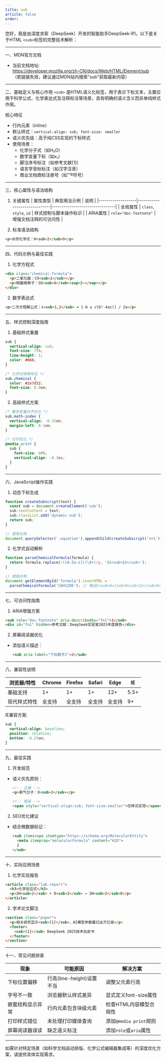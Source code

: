 ```yaml
---
title: sub
article: false
order:  
---
```

 
 
 
 
您好，我是由深度求索（DeepSeek）开发的智能助手DeepSeek-R1。以下是关于HTML `<sub>`标签的完整技术解析：
 
---
 
一、MDN官方文档 
- 当前文档地址:  
  https://developer.mozilla.org/zh-CN/docs/Web/HTML/Element/sub  
  （若链接失效，建议通过MDN站内搜索"sub"获取最新内容）
 
---
 
二、基础定义与核心作用 
`<sub>` 是HTML语义化标签，用于表示下标文本，主要应用于科学公式、化学表达式及注释标注等场景，具有明确的语义含义而非单纯样式作用。
 
核心特征 
- 行内元素（inline）
- 默认样式：`vertical-align: sub; font-size: smaller`
- 语义优先级：高于纯CSS实现的下标样式 
- 使用场景：
  - 化学分子式（如H₂O）
  - 数学变量下标（如x₁）
  - 脚注序号标注（如参考文献[1]）
  - 语言学音标标注（如汉字注音）
  - 商业文档商标注册号（如™®符号）
 
---
 
三、核心属性与语法结构 
 
1. 关键属性 
| 属性类型          | 典型用法示例                 | 说明                           |
|-------------------|------------------------------|--------------------------------|
| 全局属性      | `class`, `style`, `id`       | 样式控制与脚本操作标识         |
| ARIA属性      | `role="doc-footnote"`        | 增强文档注释的可访问性         |
 
2. 标准语法结构 
```html 
<p>水的化学式：H<sub>2</sub>O</p>
```
 
---
 
四、代码示例与最佳实践 
 
1. 化学方程式 
```html 
<div class="chemical-formula">
  <p>二氧化碳：CO<sub>2</sub></p>
  <p>硫酸根离子：SO<sub>4</sub><sup>2−</sup></p>
</div>
```
 
2. 数学表达式 
```html 
<p>二次方程解公式：x<sub>1,2</sub> = [-b ± √(b²-4ac)] / 2a</p>
```
 
---
 
五、样式控制深度指南 
 
1. 基础样式重置 
```css 
sub {
  vertical-align: sub;
  font-size: 75%;
  line-height: 1;
  color: #666;
}
 
/* 化学式特殊样式 */
sub.chemical {
  color: #2e7d32;
  font-size: 0.8em;
}
```
 
2. 高级样式方案 
```css 
/* 数学变量对齐优化 */
sub.math-index {
  vertical-align: -0.25em;
  margin-left: 0.1em;
}
 
/* 打印优化 */
@media print {
  sub {
    font-size: 80%;
    vertical-align: -0.3ex;
  }
}
```
 
---
 
六、JavaScript操作实践 
 
1. 动态下标生成 
```javascript 
function createSubscript(text) {
  const sub = document.createElement('sub');
  sub.textContent = text;
  sub.classList.add('dynamic-sub');
  return sub;
}
 
// 使用示例 
document.querySelector('.equation').appendChild(createSubscript('n+1'));
```
 
2. 化学式自动解析 
```javascript 
function parseChemicalFormula(formula) {
  return formula.replace(/([A-Za-z])(\d+)/g, '$1<sub>$2</sub>');
}
 
// 使用示例 
document.getElementById('formula').innerHTML = 
  parseChemicalFormula('C6H12O6'); // 输出C<sub>6</sub>H<sub>12</sub>O<sub>6</sub>
```
 
---
 
七、可访问性指南 
 
1. ARIA增强方案 
```html 
<sub role="doc-footnote" aria-describedby="fn1">1</sub>
<div id="fn1" hidden>参考文献：DeepSeek实验室2025年度报告</div>
```
 
2. 屏幕阅读器优化 
- 添加语义描述：
  ```html 
  <sub aria-label="下标数字2">2</sub>
  ```
 
---
 
八、兼容性说明 
 
| 浏览器/特性       | Chrome | Firefox | Safari | Edge  | IE    |
|-------------------|--------|---------|--------|-------|-------|
| 基础支持          | 1+     | 1+      | 1+     | 12+   | 5.5+  |
| 现代样式特性      | 全支持 | 全支持  | 全支持 | 全支持| 9+    |
 
IE兼容方案:
```css 
sub {
  vertical-align: baseline;
  position: relative;
  bottom: -0.25em;
}
```
 
---
 
九、最佳实践 
 
1. 开发规范 
- 语义优先原则：
  ```html 
  <!-- 正确 -->
  <p>氧气分子：O<sub>2</sub></p>
  
  <!-- 错误 -->
  <span style="vertical-align:sub; font-size:smaller">仅样式实现</span>
  ```
 
2. SEO优化建议 
- 结合微数据标记：
  ```html 
  <sub itemscope itemtype="https://schema.org/MolecularEntity">
    <meta itemprop="molecularFormula" content="H2O">
    2 
  </sub>
  ```
 
---
 
十、实际应用场景 
 
1. 化学实验报告 
```html 
<article class="lab-report">
  <h3>化学反应式</h3>
  <p>2H<sub>2</sub> + O<sub>2</sub> → 2H<sub>2</sub>O</p>
</article>
```
 
2. 学术论文脚注 
```html 
<section class="paper">
  <p>相关研究显示<sub>[1]</sub>，AI模型参数量已达万亿级</p>
  <footer>
    <sub>[1]</sub> DeepSeek 2025技术白皮书 
  </footer>
</section>
```
 
---
 
十一、常见问题排查 
 
| 现象                 | 可能原因                     | 解决方案                     |
|----------------------|------------------------------|------------------------------|
| 下标位置偏移         | 行高(line-height)设置不当    | 调整父元素行高               |
| 字号不一致           | 浏览器默认样式差异           | 显式定义font-size属性        |
| 嵌套结构显示异常     | 行内元素包含块级元素         | 检查HTML内容模型合规性       |
| 打印样式错位         | 未处理打印媒体查询           | 添加`@media print`规则       |
| 屏幕阅读器误读       | 缺乏语义标注                 | 添加`role`或`aria`属性       |
 
---
 
如需针对特定场景（如科学文档自动排版、化学公式编辑器集成等）的深度优化方案，请提供具体实现需求。